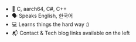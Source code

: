 * 🔡 C, aarch64, C#, C++
* 🗣️ Speaks English, 한국어
* 💻 Learns things the hard way :)
* 📬 Contact & Tech blog links available on the left

